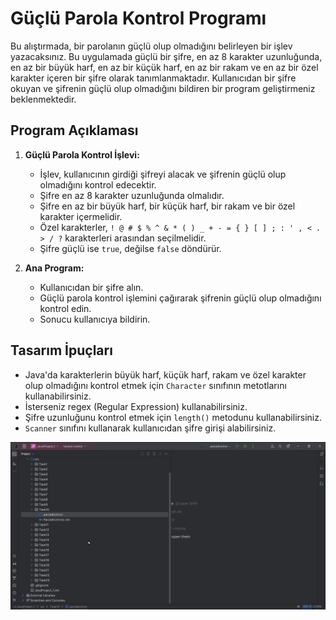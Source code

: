 # Güçlü Parola Kontrol Programı

Bu alıştırmada, bir parolanın güçlü olup olmadığını belirleyen bir işlev yazacaksınız. Bu uygulamada güçlü bir şifre, en az 8 karakter uzunluğunda, en az bir büyük harf, en az bir küçük harf, en az bir rakam ve en az bir özel karakter içeren bir şifre olarak tanımlanmaktadır. Kullanıcıdan bir şifre okuyan ve şifrenin güçlü olup olmadığını bildiren bir program geliştirmeniz beklenmektedir.

## Program Açıklaması

1. **Güçlü Parola Kontrol İşlevi:**
    - İşlev, kullanıcının girdiği şifreyi alacak ve şifrenin güçlü olup olmadığını kontrol edecektir.
    - Şifre en az 8 karakter uzunluğunda olmalıdır.
    - Şifre en az bir büyük harf, bir küçük harf, bir rakam ve bir özel karakter içermelidir.
    - Özel karakterler, `! @ # $ % ^ & * ( ) _ + - = { } [ ] ; : ' , < . > / ?` karakterleri arasından seçilmelidir.
    - Şifre güçlü ise `true`, değilse `false` döndürür.

2. **Ana Program:**
    - Kullanıcıdan bir şifre alın.
    - Güçlü parola kontrol işlemini çağırarak şifrenin güçlü olup olmadığını kontrol edin.
    - Sonucu kullanıcıya bildirin.

## Tasarım İpuçları

- Java'da karakterlerin büyük harf, küçük harf, rakam ve özel karakter olup olmadığını kontrol etmek için `Character` sınıfının metotlarını kullanabilirsiniz.
- İsterseniz regex (Regular Expression) kullanabilirsiniz.
- Şifre uzunluğunu kontrol etmek için `length()` metodunu kullanabilirsiniz.
- `Scanner` sınıfını kullanarak kullanıcıdan şifre girişi alabilirsiniz.

![GucluParolaKontrol.gif](StrongPasswordControl.gif)